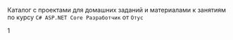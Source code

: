 Каталог с проектами для домашних заданий и материалами к занятиям по курсу `C# ASP.NET Core Разработчик` от `Отус`

1
